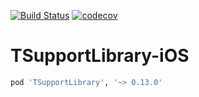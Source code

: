 [![Build Status](https://travis-ci.com/maxcorrads/TSupportLibrary-iOS.svg?branch=master)](https://travis-ci.com/maxcorrads/TSupportLibrary-iOS)
[![codecov](https://codecov.io/gh/maxcorrads/TSupportLibrary-iOS/branch/master/graph/badge.svg)](https://codecov.io/gh/maxcorrads/TSupportLibrary-iOS)
# TSupportLibrary-iOS
```ruby
pod 'TSupportLibrary', '~> 0.13.0'
```
